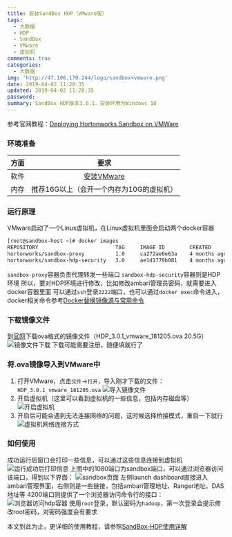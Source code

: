 ```yaml
---
title: 安装SandBox HDP（VMware版）
tags:
  - 大数据
  - HDP
  - SandBox
  - VMware
  - 虚拟机
comments: true
categories:
  - 大数据
img: 'http://47.106.179.244/logo/sandbox+vmware.png'
date: 2019-04-02 11:28:35
updated: 2019-04-02 11:28:35
password:
summary: SandBox HDP版本3.0.1，安装环境为Windows 10
---
```

参考官网教程：[Deploying Hortonworks Sandbox on VMWare](https://hortonworks.com/tutorial/sandbox-deployment-and-install-guide/section/2/)
### 环境准备

|方面|要求|
|:--:|:--:|
|软件|[安装VMware](https://my.vmware.com/cn/web/vmware/downloads)|
|内存|推荐16G以上（会开一个内存为10G的虚拟机）|

### 运行原理
VMware启动了一个Linux虚拟机，在Linux虚拟机里面会启动两个docker容器
```bash
[root@sandbox-host ~]# docker images
REPOSITORY                         TAG     IMAGE ID        CREATED        SIZE
hortonworks/sandbox-proxy          1.0     ca272ae0e63a    4 months ago   109MB
hortonworks/sandbox-hdp-security   3.0     ae1d1779b081    4 months ago   27.5GB
```
`sandbox-proxy`容器负责代理转发一些端口
`sandbox-hdp-security`容器则是HDP环境
所以，要对HDP环境进行修改，比如修改ambari管理员密码，就需要进入docker容器里面
可以通过`ssh`登录`2222`端口，也可以通过`docker exec`命令进入，docker相关命令参考[Docker替换镜像源与常用命令](http://blog.hming.org/2018/09/18/Docker%E6%9B%BF%E6%8D%A2%E9%95%9C%E5%83%8F%E6%BA%90%E4%B8%8E%E5%B8%B8%E7%94%A8%E5%91%BD%E4%BB%A4/)
### 下载镜像文件
到[官网](https://hortonworks.com/downloads/#sandbox)下载ova格式的镜像文件（HDP_3.0.1_vmware_181205.ova 20.5G）
![镜像文件下载](http://47.106.179.244/安装sandbox-VMware/VMware镜像文件下载.png)
下载可能需要注册，随便填就行了
### 将.ova镜像导入到VMware中
1. 打开VMware，点击`文件`->`打开`，导入刚才下载的文件：`HDP_3.0.1_vmware_181205.ova`
![导入镜像文件](http://47.106.179.244/安装sandbox-VMware/VMware导入镜像文件.png)
2. 开启虚拟机（这里可以看到虚拟机的一些信息，包括内存磁盘等）
![开启虚拟机](http://47.106.179.244/安装sandbox-VMware/VMware开启虚拟机.png)
3. 开启后可能会遇到无法连接网络的问题，这时候选择桥接模式，重启一下就行
![虚拟机网络连接方式](http://47.106.179.244/安装sandbox-VMware/虚拟机网络连接方式.png)
### 如何使用
成功运行后窗口会打印一些信息，可以通过这些信息连接到虚拟机
![运行成功后打印信息](http://47.106.179.244/安装sandbox-VMware/运行成功后打印信息.png)
上图中的1080端口为sandbox端口，可以通过浏览器访问该端口，得到以下界面：
![sandbox页面](http://47.106.179.244/sandbox-hdp使用详解/sandbox页面.png)
左侧launch dashboard直接进入ambari管理界面，右侧则是一些链接，包括ambari管理地址、Ranger地址、DAS地址等
4200端口则提供了一个浏览器访问命令行的接口：
![浏览器访问hdp容器](http://47.106.179.244/sandbox-hdp使用详解/浏览器访问hdp容器.png)
使用`root`登录，默认密码为`hadoop`，第一次登录会提示修改root密码，对密码强度会有要求

本文到此为止，更详细的使用教程，请参照[SandBox-HDP使用详解](http://blog.hming.org/2019/04/04/sandbox-hdp-shi-yong-xiang-jie/)
